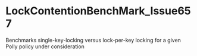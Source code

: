 # LockContentionBenchMark_Issue657
Benchmarks single-key-locking versus lock-per-key locking for a given Polly policy under consideration
